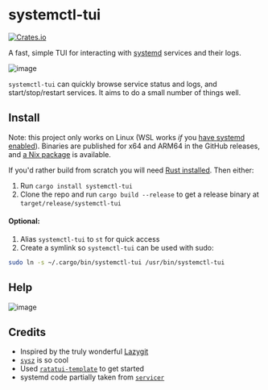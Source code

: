 # systemctl-tui

[![Crates.io](https://img.shields.io/crates/v/systemctl-tui.svg)](https://crates.io/crates/systemctl-tui)

A fast, simple TUI for interacting with [systemd](https://en.wikipedia.org/wiki/Systemd) services and their logs.

![image](https://github.com/rgwood/systemctl-tui/assets/26268125/ac427818-ab9e-4b04-bce4-e41cfb8ecb25)

`systemctl-tui` can quickly browse service status and logs, and start/stop/restart services. It aims to do a small number of things well.

## Install

Note: this project only works on Linux (WSL works _if_ you [have systemd enabled](https://devblogs.microsoft.com/commandline/systemd-support-is-now-available-in-wsl/)). Binaries are published for x64 and ARM64 in the GitHub releases, and [a Nix package](https://search.nixos.org/packages?query=systemctl-tui) is available.

If you'd rather build from scratch you will need [Rust installed](https://rustup.rs/). Then either:

1. Run `cargo install systemctl-tui`
2. Clone the repo and run `cargo build --release` to get a release binary at `target/release/systemctl-tui`

#### Optional:

1. Alias `systemctl-tui` to `st` for quick access
2. Create a symlink so `systemctl-tui` can be used with sudo:
```sh
sudo ln -s ~/.cargo/bin/systemctl-tui /usr/bin/systemctl-tui
```

## Help
![image](https://github.com/rgwood/systemctl-tui/assets/26268125/83e26502-665b-41a7-9940-b0c03d054e9a)

## Credits

- Inspired by the truly wonderful [Lazygit](https://github.com/jesseduffield/lazygit)
- [`sysz`](https://github.com/joehillen/sysz) is so cool
- Used [`ratatui-template`](https://github.com/kdheepak/ratatui-template/) to get started
- systemd code partially taken from [`servicer`](https://github.com/servicer-labs/servicer)
